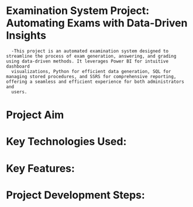 # Examination System Project: Automating Exams with Data-Driven Insights
     
      -This project is an automated examination system designed to streamline the process of exam generation, answering, and grading using data-driven methods. It leverages Power BI for intuitive dashboard 
      visualizations, Python for efficient data generation, SQL for managing stored procedures, and SSRS for comprehensive reporting, offering a seamless and efficient experience for both administrators and 
      users.

      
# Project Aim


# Key Technologies Used:

# Key Features:

# Project Development Steps:
